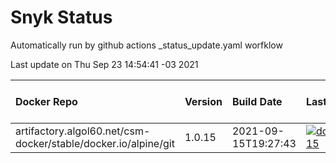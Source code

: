 # Snyk Status

Automatically run by github actions \_status_update.yaml worfklow

Last update on Thu Sep 23 14:54:41 -03 2021

| Docker Repo                                                    | Version | Build Date          | Last Run                                                                                                                                                                                                                                     | OK                 | Non ROOT User | Total Issues | Critical | High | Medium | Low | Base Image    | Trivy Misconfigurations |
| :------------------------------------------------------------- | :------ | :------------------ | :------------------------------------------------------------------------------------------------------------------------------------------------------------------------------------------------------------------------------------------- | :----------------- | :------------ | :----------- | :------- | :--- | :----- | :-- | :------------ | :---------------------- |
| artifactory.algol60.net/csm-docker/stable/docker.io/alpine/git | 1.0.15  | 2021-09-15T19:27:43 | [![docker.io/alpine/git:1.0.15](https://github.com/Cray-HPE/container-images/actions/workflows/docker.io.alpine.git.1.0.15.yaml/badge.svg)](https://github.com/Cray-HPE/container-images/actions/workflows/docker.io.alpine.git.1.0.15.yaml) | :white_check_mark: | :x:           | 0            | 0        | 0    | 0      | 0   | alpine:3.12.0 | 2                       |
